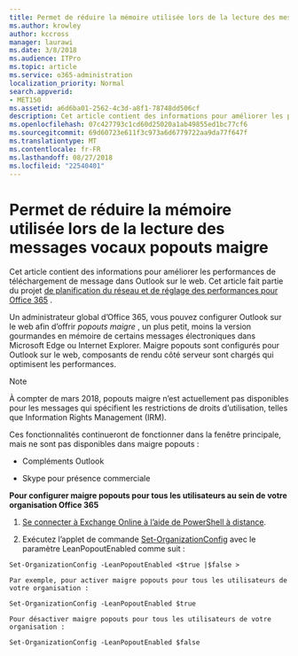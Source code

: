 ```yaml
---
title: Permet de réduire la mémoire utilisée lors de la lecture des messages vocaux popouts maigre
ms.author: krowley
author: kccross
manager: laurawi
ms.date: 3/8/2018
ms.audience: ITPro
ms.topic: article
ms.service: o365-administration
localization_priority: Normal
search.appverid:
- MET150
ms.assetid: a6d6ba01-2562-4c3d-a8f1-78748dd506cf
description: Cet article contient des informations pour améliorer les performances de téléchargement de message dans Outlook sur le web.
ms.openlocfilehash: 07c427793c1cd60d25020a1ab49855ed1bc77cf6
ms.sourcegitcommit: 69d60723e611f3c973a6d6779722aa9da77f647f
ms.translationtype: MT
ms.contentlocale: fr-FR
ms.lasthandoff: 08/27/2018
ms.locfileid: "22540401"
---
```

# <a name="use-lean-popouts-to-reduce-memory-used-when-reading-mail-messages"></a>Permet de réduire la mémoire utilisée lors de la lecture des messages vocaux popouts maigre

Cet article contient des informations pour améliorer les performances de téléchargement de message dans Outlook sur le web. Cet article fait partie du projet [de planification du réseau et de réglage des performances pour Office 365](https://aka.ms/tune) .
   
Un administrateur global d’Office 365, vous pouvez configurer Outlook sur le web afin d’offrir *popouts maigre* , un plus petit, moins la version gourmandes en mémoire de certains messages électroniques dans Microsoft Edge ou Internet Explorer. Maigre popouts sont configurés pour Outlook sur le web, composants de rendu côté serveur sont chargés qui optimisent les performances. 
  
> [!NOTE]
> À compter de mars 2018, popouts maigre n’est actuellement pas disponibles pour les messages qui spécifient les restrictions de droits d’utilisation, telles que Information Rights Management (IRM). 
  
Ces fonctionnalités continueront de fonctionner dans la fenêtre principale, mais ne sont pas disponibles dans maigre popouts :
  
- Compléments Outlook
    
- Skype pour présence commerciale
    
 **Pour configurer maigre popouts pour tous les utilisateurs au sein de votre organisation Office 365**
  
1. [Se connecter à Exchange Online à l’aide de PowerShell à distance](http://technet.microsoft.com/library/jj984289%28v=exchg.150%29.aspx ).
    
2. Exécutez l’applet de commande [Set-OrganizationConfig](https://technet.microsoft.com/library/aa997443%28v=exchg.160%29.aspx) avec le paramètre LeanPopoutEnabled comme suit : 
    
  ```
  Set-OrganizationConfig -LeanPopoutEnabled <$true |$false >
  ```

    Par exemple, pour activer maigre popouts pour tous les utilisateurs de votre organisation :
    
  ```
  Set-OrganizationConfig -LeanPopoutEnabled $true
  ```

    Pour désactiver maigre popouts pour tous les utilisateurs de votre organisation :
    
  ```
  Set-OrganizationConfig -LeanPopoutEnabled $false
  ```


